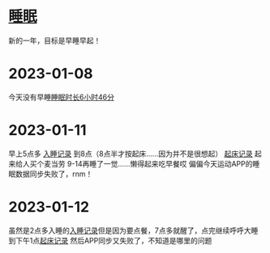 # [睡眠](https://github.com/noteMay/blog/issues/7)

新的一年，目标是早睡早起！

# 2023-01-08

今天没有早睡[睡眠时长6小时46分](https://9852.ru/images/2023/01/08/IMG_20230108_134019.jpg)

# 2023-01-11

早上5点多 [入睡记录](https://github.com/noteMay/sleep/issues/1#issuecomment-1377926923) 到8点（8点半才按起床……因为并不是很想起） [起床记录](https://github.com/noteMay/getup/issues/1#issuecomment-1378076807) 
起来给人买个麦当劳
9-14再睡了一觉……懒得起来吃早餐哎
偏偏今天运动APP的睡眠数据同步失败了，rnm！

# 2023-01-12

虽然是2点多入睡的[入睡记录](https://github.com/noteMay/sleep/issues/1#issuecomment-1379323734)但是因为要点餐，7点多就醒了，点完继续呼呼大睡到下午1点[起床记录](https://github.com/noteMay/getup/issues/1#issuecomment-1379817955)
然后APP同步又失败了，不知道是哪里的问题